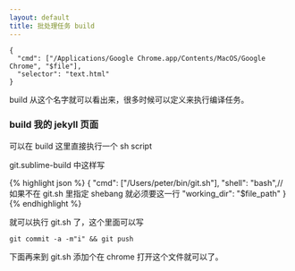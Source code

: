 ```yaml
---
layout: default
title: 批处理任务 build
---
```


  

    {
      "cmd": ["/Applications/Google Chrome.app/Contents/MacOS/Google Chrome", "$file"],
      "selector": "text.html"
    }

<!-- 给我的 jekyll 文件来一个 build，可以直接 push 到 github 并且，刷新页面的 -->

build 从这个名字就可以看出来，很多时候可以定义来执行编译任务。

### build 我的 jekyll 页面

可以在 build 这里直接执行一个 sh script

git.sublime-build 中这样写

{% highlight json %}
{
    "cmd": ["/Users/peter/bin/git.sh"],
    "shell": "bash",// 如果不在 git.sh 里指定 shebang 就必须要这一行
    "working_dir": "$file_path"
}
{% endhighlight %}

就可以执行 git.sh 了，这个里面可以写

    git commit -a -m"i" && git push

下面再来到 git.sh 添加个在 chrome 打开这个文件就可以了。
<!-- https://code.tutsplus.com/courses/perfect-workflow-in-sublime-text-2/lessons/custom-builds -->